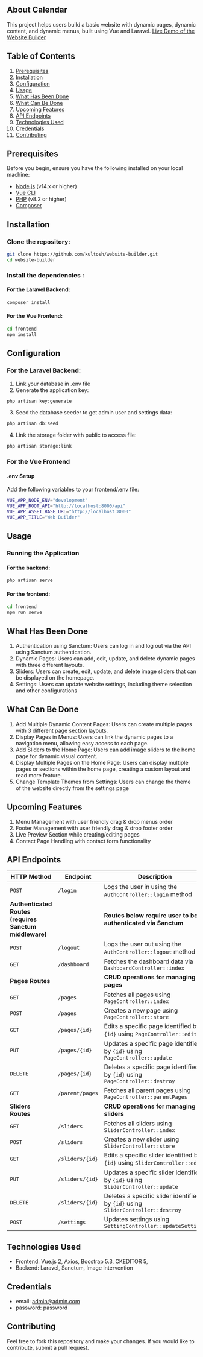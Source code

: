 ## About Calendar

This project helps users build a basic website with dynamic pages, dynamic content, and dynamic menus, built using Vue and Laravel. [Live Demo of the Website Builder](https://santosh-website-builder.netlify.app/)

## Table of Contents

1. [Prerequisites](#prerequisites)
2. [Installation](#installation)
3. [Configuration](#configuration)
4. [Usage](#usage)
5. [What Has Been Done](#what-has-been-done)
6. [What Can Be Done](#what-can-be-done)
7. [Upcoming Features](#upcoming-features)
8. [API Endpoints](#api-endpoints)
9. [Technologies Used](#technologies-used)
10. [Credentials](#credentials)
11. [Contributing](#contributing)

## Prerequisites

Before you begin, ensure you have the following installed on your local machine:

- [Node.js](https://nodejs.org/) (v14.x or higher)
- [Vue CLI](https://cli.vuejs.org/)
- [PHP](https://www.php.net/) (v8.2 or higher)
- [Composer](https://getcomposer.org/)

## Installation

### Clone the repository:

```bash
git clone https://github.com/kultosh/website-builder.git
cd website-builder
```

### Install the dependencies :

#### For the Laravel Backend:

```bash
composer install
```
#### For the Vue Frontend:
```bash
cd frontend
npm install
```

## Configuration

### For the Laravel Backend:
1. Link your database in .env file
2. Generate the application key:
```bash
php artisan key:generate
```
3. Seed the database seeder to get admin user and settings data:
```bash
php artisan db:seed
```
4. Link the storage folder with public to access file:
```bash
php artisan storage:link
```

### For the Vue Frontend
#### .env Setup
Add the following variables to your frontend/.env file:
```bash
VUE_APP_NODE_ENV="development"
VUE_APP_ROOT_API="http://localhost:8000/api"
VUE_APP_ASSET_BASE_URL="http://localhost:8000"
VUE_APP_TITLE="Web Builder"
```

## Usage

### Running the Application

#### For the backend:
```bash
php artisan serve
```

#### For the frontend:
```bash
cd frontend
npm run serve
```
## What Has Been Done
1. Authentication using Sanctum: Users can log in and log out via the API using Sanctum authentication.
2. Dynamic Pages: Users can add, edit, update, and delete dynamic pages with three different layouts.
3. Sliders: Users can create, edit, update, and delete image sliders that can be displayed on the homepage.
4. Settings: Users can update website settings, including theme selection and other configurations

## What Can Be Done
1. Add Multiple Dynamic Content Pages: Users can create multiple pages with 3 different page section layouts.
2. Display Pages in Menus: Users can link the dynamic pages to a navigation menu, allowing easy access to each page.
3. Add Sliders to the Home Page: Users can add image sliders to the home page for dynamic visual content.
4. Display Multiple Pages on the Home Page: Users can display multiple pages or sections within the home page, creating a custom layout and read more feature.
5. Change Template Themes from Settings: Users can change the theme of the website directly from the settings page

## Upcoming Features
1. Menu Management with user friendly drag & drop menus order
2. Footer Management with user friendly drag & drop footer order
3. Live Preview Section while creating/editing pages
4. Contact Page Handling with contact form functionality

## API Endpoints
| HTTP Method                                            | Endpoint        | Description                                                                      |
| ------------------------------------------------------ | --------------- | -------------------------------------------------------------------------------- |
| `POST`                                                 | `/login`        | Logs the user in using the `AuthController::login` method                        |
| **Authenticated Routes (requires Sanctum middleware)** |                 | **Routes below require user to be authenticated via Sanctum**                    |
| `POST`                                                 | `/logout`       | Logs the user out using the `AuthController::logout` method                      |
| `GET`                                                  | `/dashboard`    | Fetches the dashboard data via `DashboardController::index`                      |
| **Pages Routes**                                       |                 | **CRUD operations for managing pages**                                           |
| `GET`                                                  | `/pages`        | Fetches all pages using `PageController::index`                                  |
| `POST`                                                 | `/pages`        | Creates a new page using `PageController::store`                                 |
| `GET`                                                  | `/pages/{id}`   | Edits a specific page identified by `{id}` using `PageController::edit`          |
| `PUT`                                                  | `/pages/{id}`   | Updates a specific page identified by `{id}` using `PageController::update`      |
| `DELETE`                                               | `/pages/{id}`   | Deletes a specific page identified by `{id}` using `PageController::destroy`     |
| `GET`                                                  | `/parent/pages` | Fetches all parent pages using `PageController::parentPages`                     |
| **Sliders Routes**                                     |                 | **CRUD operations for managing sliders**                                         |
| `GET`                                                  | `/sliders`      | Fetches all sliders using `SliderController::index`                              |
| `POST`                                                 | `/sliders`      | Creates a new slider using `SliderController::store`                             |
| `GET`                                                  | `/sliders/{id}` | Edits a specific slider identified by `{id}` using `SliderController::edit`      |
| `PUT`                                                  | `/sliders/{id}` | Updates a specific slider identified by `{id}` using `SliderController::update`  |
| `DELETE`                                               | `/sliders/{id}` | Deletes a specific slider identified by `{id}` using `SliderController::destroy` |
| `POST`                                                 | `/settings`     | Updates settings using `SettingController::updateSettings`                       |

## Technologies Used
- Frontend: Vue.js 2, Axios, Boostrap 5.3, CKEDITOR 5,
- Backend: Laravel, Sanctum, Image Intervention

## Credentials
- email: admin@admin.com
- password: password

## Contributing
Feel free to fork this repository and make your changes. If you would like to contribute, submit a pull request.
